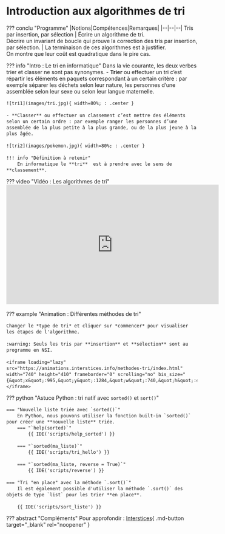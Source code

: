 # Introduction aux algorithmes de tri

??? conclu "Programme"
	|Notions|Compétences|Remarques|
	|--|--|--|
    Tris par insertion, par sélection | Écrire un algorithme de tri.<br> Décrire un invariant de boucle qui prouve la correction des tris par insertion, par sélection. | La terminaison de ces algorithmes est à justifier.<br> On montre que leur coût est quadratique dans le pire cas.




??? info "Intro : Le tri en informatique"
    Dans la vie courante, les deux verbes trier et classer ne sont pas synonymes.
    - **Trier** ou effectuer un tri c’est répartir les éléments en paquets correspondant à un certain critère : par exemple séparer les déchets selon leur nature, les personnes d’une assemblée selon leur sexe ou selon leur langue maternelle.

    ![tri1](images/tri.jpg){ width=80%; : .center }

    - **Classer** ou effectuer un classement c’est mettre des éléments selon un certain ordre : par exemple ranger les personnes d’une assemblée de la plus petite à la plus grande, ou de la plus jeune à la plus âgée.

    ![tri2](images/pokemon.jpg){ width=80%; : .center }

    !!! info "Définition à retenir"
        En informatique le **tri**  est à prendre avec le sens de **classement**.


??? video "Vidéo : Les algorithmes de tri"
    <iframe title="Les algorithmes de tri" width="560" height="315" src="https://peertube.lyceeconnecte.fr/videos/embed/cffa5c51-e0fa-4ef7-9437-743a683fc937" frameborder="0" allowfullscreen="" sandbox="allow-same-origin allow-scripts allow-popups"></iframe>


??? example "Animation : Différentes méthodes de tri"

    Changer le *type de tri* et cliquer sur *commencer* pour visualiser les étapes de l'algorithme.

    :warning: Seuls les tris par **insertion** et **sélection** sont au programme en NSI.

    <iframe loading="lazy" src="https://animations.interstices.info/methodes-tri/index.html" width="740" height="410" frameborder="0" scrolling="no" bis_size="{&quot;x&quot;:995,&quot;y&quot;:1284,&quot;w&quot;:740,&quot;h&quot;:410,&quot;abs_x&quot;:995,&quot;abs_y&quot;:1284}"></iframe>


??? python "Astuce Python : tri natif avec `sorted()` et `sort()`"

    === "Nouvelle liste triée avec `sorted()`"
        En Python, nous pouvons utiliser la fonction built-in `sorted()` pour créer une **nouvelle liste** triée.
        === "`help(sorted)`"
            {{ IDE('scripts/help_sorted') }}

        === "`sorted(ma_liste)`"
            {{ IDE('scripts/tri_hello') }}

        === "`sorted(ma_liste, reverse = True)`"
            {{ IDE('scripts/reverse') }}

    === "Tri "en place" avec la méthode `.sort()`" 
        Il est également possible d'utiliser la méthode `.sort()` des objets de type `list` pour les trier **en place**.

        {{ IDE('scripts/sort_liste') }}

??? abstract "Compléments" 
    Pour approfondir : [Interstices](https://interstices.info/les-algorithmes-de-tri/){ .md-button target="_blank" rel="noopener" }


